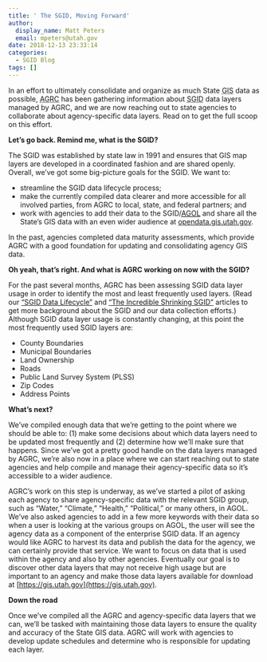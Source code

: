```yaml
---
title: ' The SGID, Moving Forward'
author:
  display_name: Matt Peters
  email: mpeters@utah.gov
date: 2018-12-13 23:33:14
categories:
  - SGID Blog
tags: []
---
```


In an effort to ultimately consolidate and organize as much State <abbr title="geographic information system">GIS</abbr> data as possible, <abbr title="Automated Geographic Reference Center">AGRC</abbr> has been gathering information about <abbr title="State Geographic Information Database">SGID</abbr> data layers managed by AGRC, and we are now reaching out to state agencies to collaborate about agency-specific data layers. Read on to get the full scoop on this effort.

**Let’s go back. Remind me, what is the SGID?**

The SGID was established by state law in 1991 and ensures that GIS map layers are developed in a coordinated fashion and are shared openly.
Overall, we’ve got some big-picture goals for the SGID. We want to: 
* streamline the SGID data lifecycle process;
* make the currently compiled data clearer and more accessible for all involved parties, from AGRC to local, state, and federal partners; and
* work with agencies to add their data to the SGID/[<abbr title="ArcGIS Online">AGOL</abbr>](https://utah.maps.arcgis.com/home/index.html) and share all the State’s GIS data with an even wider audience at [opendata.gis.utah.gov](opendata.gis.utah.gov). 

In the past, agencies completed data maturity assessments, which provide AGRC with a good foundation for updating and consolidating agency GIS data. 

**Oh yeah, that’s right. And what is AGRC working on now with the SGID?**

For the past several months, AGRC has been assessing SGID data layer usage in order to identify the most and least frequently used layers. (Read our [“SGID Data Lifecycle”](https://gis.utah.gov/sgid-data-lifecycle/) and [“The Incredible Shrinking SGID”](https://gis.utah.gov/the-incredible-shrinking-sgid/) articles to get more background about the SGID and our data collection efforts.) Although SGID data layer usage is constantly changing, at this point the most frequently used SGID layers are:
* County Boundaries
* Municipal Boundaries
* Land Ownership
* Roads
* Public Land Survey System (PLSS)
* Zip Codes
* Address Points

**What’s next?**

We’ve compiled enough data that we’re getting to the point where we should be able to: (1) make some decisions about which data layers need to be updated most frequently and (2) determine how we’ll make sure that happens. Since we’ve got a pretty good handle on the data layers managed by AGRC, we’re also now in a place where we can start reaching out to state agencies and help compile and manage their agency-specific data so it’s accessible to a wider audience. 

AGRC’s work on this step is underway, as we’ve started a pilot of asking each agency to share agency-specific data with the relevant SGID group, such as “Water,” “Climate,” “Health,” “Political,” or many others, in AGOL. We’ve also asked agencies to add in a few more keywords with their data so when a user is looking at the various groups on AGOL, the user will see the agency data as a component of the enterprise SGID data. If an agency would like AGRC to harvest its data and publish the data for the agency, we can certainly provide that service. We want to focus on data that is used within the agency and also by other agencies. Eventually our goal is to discover other data layers that may not receive high usage but are important to an agency and make those data layers available for download at [https://gis.utah.gov](https://gis.utah.gov).  

**Down the road**

Once we’ve compiled all the AGRC and agency-specific data layers that we can, we’ll be tasked with maintaining those data layers to ensure the quality and accuracy of the State GIS data. AGRC will work with agencies to develop update schedules and determine who is responsible for updating each layer. 
